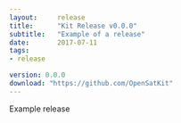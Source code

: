 ```yaml
---
layout:     release
title:      "Kit Release v0.0.0"
subtitle:   "Example of a release"
date:       2017-07-11
tags:
- release

version: 0.0.0
download: "https://github.com/OpenSatKit"
---
```


Example release